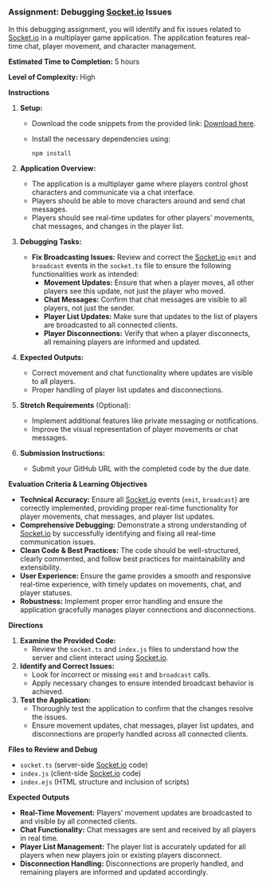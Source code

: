 ### Assignment: Debugging [Socket.io](http://socket.io/) Issues

In this debugging assignment, you will identify and fix issues related to [Socket.io](http://socket.io/) in a multiplayer game application. The application features real-time chat, player movement, and character management.

**Estimated Time to Completion:** 5 hours

**Level of Complexity:** High

**Instructions**

1. **Setup:**
    - Download the code snippets from the provided link: [Download here](https://drive.google.com/file/d/1-Cy0nJocM4pnGxoqnMbNQjxXBYYanKk7/view?usp=sharing).
    - Install the necessary dependencies using:
        
        ```
        npm install
        
        ```
        
2. **Application Overview:**
    - The application is a multiplayer game where players control ghost characters and communicate via a chat interface.
    - Players should be able to move characters around and send chat messages.
    - Players should see real-time updates for other players' movements, chat messages, and changes in the player list.
3. **Debugging Tasks:**
    - **Fix Broadcasting Issues:** Review and correct the [Socket.io](http://socket.io/) `emit` and `broadcast` events in the `socket.ts` file to ensure the following functionalities work as intended:
        - **Movement Updates:** Ensure that when a player moves, all other players see this update, not just the player who moved.
        - **Chat Messages:** Confirm that chat messages are visible to all players, not just the sender.
        - **Player List Updates:** Make sure that updates to the list of players are broadcasted to all connected clients.
        - **Player Disconnections:** Verify that when a player disconnects, all remaining players are informed and updated.
4. **Expected Outputs:**
    - Correct movement and chat functionality where updates are visible to all players.
    - Proper handling of player list updates and disconnections.
5. **Stretch Requirements** (Optional):
    - Implement additional features like private messaging or notifications.
    - Improve the visual representation of player movements or chat messages.
6. **Submission Instructions:**
    - Submit your GitHub URL with the completed code by the due date.

**Evaluation Criteria & Learning Objectives**

- **Technical Accuracy:** Ensure all [Socket.io](http://socket.io/) events (`emit`, `broadcast`) are correctly implemented, providing proper real-time functionality for player movements, chat messages, and player list updates.
- **Comprehensive Debugging:** Demonstrate a strong understanding of [Socket.io](http://socket.io/) by successfully identifying and fixing all real-time communication issues.
- **Clean Code & Best Practices:** The code should be well-structured, clearly commented, and follow best practices for maintainability and extensibility.
- **User Experience:** Ensure the game provides a smooth and responsive real-time experience, with timely updates on movements, chat, and player statuses.
- **Robustness:** Implement proper error handling and ensure the application gracefully manages player connections and disconnections.

**Directions**

1. **Examine the Provided Code:**
    - Review the `socket.ts` and `index.js` files to understand how the server and client interact using [Socket.io](http://socket.io/).
2. **Identify and Correct Issues:**
    - Look for incorrect or missing `emit` and `broadcast` calls.
    - Apply necessary changes to ensure intended broadcast behavior is achieved.
3. **Test the Application:**
    - Thoroughly test the application to confirm that the changes resolve the issues.
    - Ensure movement updates, chat messages, player list updates, and disconnections are properly handled across all connected clients.

**Files to Review and Debug**

- `socket.ts` (server-side [Socket.io](http://socket.io/) code)
- `index.js` (client-side [Socket.io](http://socket.io/) code)
- `index.ejs` (HTML structure and inclusion of scripts)

**Expected Outputs**

- **Real-Time Movement:** Players’ movement updates are broadcasted to and visible by all connected clients.
- **Chat Functionality:** Chat messages are sent and received by all players in real time.
- **Player List Management:** The player list is accurately updated for all players when new players join or existing players disconnect.
- **Disconnection Handling:** Disconnections are properly handled, and remaining players are informed and updated accordingly.